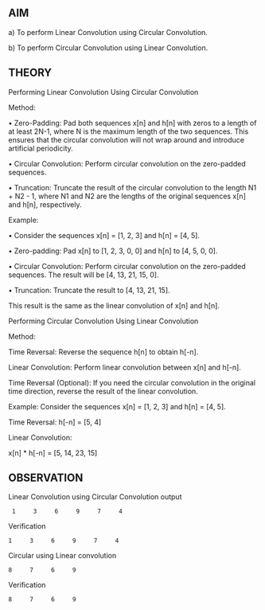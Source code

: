 ## AIM

a) To perform Linear Convolution using Circular Convolution. 

b) To perform Circular Convolution using Linear Convolution. 

## THEORY

Performing Linear Convolution Using Circular Convolution

Method:

• Zero-Padding: Pad both sequences x[n] and h[n] with zeros to a length of at least 2N-1, where N is the maximum length of the two sequences. This ensures that the circular convolution will not wrap around and introduce artificial periodicity.

• Circular Convolution: Perform circular convolution on the zero-padded sequences.

• Truncation: Truncate the result of the circular convolution to the length N1 + N2 - 1, where N1 and N2 are the lengths of the original sequences x[n] and h[n], respectively.

Example:

• Consider the sequences x[n] = [1, 2, 3] and h[n] = [4, 5].

• Zero-padding: Pad x[n] to [1, 2, 3, 0, 0] and h[n] to [4, 5, 0, 0].

• Circular Convolution: Perform circular convolution on the zero-padded sequences. The result will be [4, 13, 21, 15, 0].

• Truncation: Truncate the result to [4, 13, 21, 15].

This result is the same as the linear convolution of x[n] and h[n].

Performing Circular Convolution Using Linear Convolution

Method:

Time Reversal: Reverse the sequence h[n] to obtain h[-n].

Linear Convolution: Perform linear convolution between x[n] and h[-n].

Time Reversal (Optional): If you need the circular convolution in the original time direction, reverse the result of the linear convolution.

Example:
Consider the sequences x[n] = [1, 2, 3] and h[n] = [4, 5].

Time Reversal: h[-n] = [5, 4]

Linear Convolution:

x[n] * h[-n] = [5, 14, 23, 15]

## OBSERVATION

Linear Convolution using Circular Convolution output

     1     3     6     9     7     4

Verification

    1     3     6     9     7     4

Circular using Linear convolution

    8     7     6     9     

Verification

    8     7     6     9

